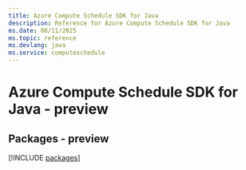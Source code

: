 ```yaml
---
title: Azure Compute Schedule SDK for Java
description: Reference for Azure Compute Schedule SDK for Java
ms.date: 08/11/2025
ms.topic: reference
ms.devlang: java
ms.service: computeschedule
---
```

# Azure Compute Schedule SDK for Java - preview
## Packages - preview
[!INCLUDE [packages](compute-schedule-index.md)]